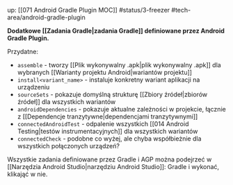 up: [[071 Android Gradle Plugin MOC]]
#status/3-freezer 
#tech-area/android-gradle-plugin 

**Dodatkowe [[Zadania Gradle|zadania Gradle]] definiowane przez Android Gradle Plugin.**

Przydatne:
- `assemble` - tworzy [[Plik wykonywalny .apk|plik wykonywalny .apk]] dla wybranych [[Warianty projektu Android|wariantów projektu]]
- `install<variant_name>` - instaluje konkretny wariant aplikacji na urządzeniu
- `sourceSets` - pokazuje domyślną strukturę [[Zbiory źródeł|zbiorów źródeł]] dla wszystkich wariantów
- `androidDependencies` - pokazuje aktualne zależności w projekcie, łącznie z [[Dependencje tranzytywne|dependencjami tranzytywnymi]]
- `connectedAndroidTest` - odpalenie wszystkich [[014 Android Testing|testów instrumentacyjnych]] dla wszystkich wariantów
- `connectedCheck` - podobne co wyżej, ale chyba współbieżnie dla wszystkich połączonych urządzeń?


Wszystkie zadania definiowane przez Gradle i AGP można podejrzeć w [[Narzędzia Android Studio|narzędziu Android Studio]]: Gradle i wykonać, klikająć w nie.